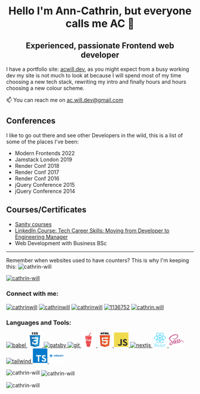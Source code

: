 <h1 align="center"> Hello I'm Ann-Cathrin, but everyone calls me AC 👋 </h1>

<h2 align="center">Experienced, passionate Frontend web developer </h2>
<p>I have a portfolio site: <a href="https://acwill.dev">acwill.dev</a>, as you might expect from a busy working dev my site is not much to look at because I will spend most of my time choosing a new tech stack, rewriting my intro and finally hours and hours choosing a new colour scheme.</p>


📫 You can reach me on <a href="mailto:ac.will.dev@gmail.com">ac.will.dev@gmail.com</a>

<h2>Conferences</h2>
I like to go out there and see other Developers in the wild, this is a list of some of the places I've been:
<ul>
  <li> Modern Frontends 2022</li>
  <li> Jamstack London 2019</li>
  <li> Render Conf 2018</li>
  <li> Render Conf 2017</li>
  <li> Render Conf 2016</li>
  <li> jQuery Conference 2015</li>
  <li> jQuery Conference 2014</li>
</ul>

<h2>Courses/Certificates</h2>
<ul>
<li> <a href="https://www.sanity.io/learn/profile/g7sub0s2P"> Sanity courses </a></li>
<li> <a href="https://www.linkedin.com/learning/certificates/701f64b31a9476f9db1b4e4a28165299b4b1628f22701339358fbedccf09d503"> LinkedIn Course: Tech Career Skills: Moving from Developer to Engineering Manager</a></li>
<li> Web Development with Business BSc</li>
</ul>
<hr>
<p align="left">Remember when websites used to have counters? This is why I'm keeping this:  <img src="https://komarev.com/ghpvc/?username=cathrin-will&label=Profile%20views&color=b01b5b&style=flat" alt="cathrin-will" /> </p>

<p align="left"> <a href="https://github.com/ryo-ma/github-profile-trophy"><img src="https://github-profile-trophy.vercel.app/?username=cathrin-will" alt="cathrin-will"/></a> </p>


<h3 align="left">Connect with me:</h3>
<p align="left">
  <a href="https://codepen.io/cathrinwill" target="blank"><img align="center" src="https://raw.githubusercontent.com/rahuldkjain/github-profile-readme-generator/master/src/images/icons/Social/codepen.svg" alt="cathrinwill" height="30" width="40" /></a>
<a href="https://dev.to/cathrinwill" target="blank"><img align="center" src="https://raw.githubusercontent.com/rahuldkjain/github-profile-readme-generator/master/src/images/icons/Social/devto.svg" alt="cathrinwill" height="30" width="20" /></a>
<a href="https://linkedin.com/in/cathrinwill" target="blank"><img align="center" src="https://raw.githubusercontent.com/rahuldkjain/github-profile-readme-generator/master/src/images/icons/Social/linked-in-alt.svg" alt="cathrinwill" height="30" width="40" /></a>
<a href="https://stackoverflow.com/users/1136752" target="blank"><img align="center" src="https://raw.githubusercontent.com/rahuldkjain/github-profile-readme-generator/master/src/images/icons/Social/stack-overflow.svg" alt="1136752" height="30" width="40" /></a>
<a href="https://codesandbox.com/cathrin.will" target="blank"><img align="center" src="https://raw.githubusercontent.com/rahuldkjain/github-profile-readme-generator/master/src/images/icons/Social/codesandbox.svg" alt="cathrin.will" height="30" width="40" /></a>
</p>

<h3 align="left">Languages and Tools:</h3>
<p align="left"> <a href="https://babeljs.io/" target="_blank" rel="noreferrer"> <img src="https://www.vectorlogo.zone/logos/babeljs/babeljs-icon.svg" alt="babel" width="40" height="40"/> </a> <a href="https://www.w3schools.com/css/" target="_blank" rel="noreferrer"> <img src="https://raw.githubusercontent.com/devicons/devicon/master/icons/css3/css3-original-wordmark.svg" alt="css3" width="40" height="40"/> </a> <a href="https://www.gatsbyjs.com/" target="_blank" rel="noreferrer"> <img src="https://www.vectorlogo.zone/logos/gatsbyjs/gatsbyjs-icon.svg" alt="gatsby" width="40" height="40"/> </a> <a href="https://git-scm.com/" target="_blank" rel="noreferrer"> <img src="https://www.vectorlogo.zone/logos/git-scm/git-scm-icon.svg" alt="git" width="40" height="40"/> </a> <a href="https://gulpjs.com" target="_blank" rel="noreferrer"> <img src="https://raw.githubusercontent.com/devicons/devicon/master/icons/gulp/gulp-plain.svg" alt="gulp" width="40" height="40"/> </a> <a href="https://www.w3.org/html/" target="_blank" rel="noreferrer"> <img src="https://raw.githubusercontent.com/devicons/devicon/master/icons/html5/html5-original-wordmark.svg" alt="html5" width="40" height="40"/> </a> <a href="https://developer.mozilla.org/en-US/docs/Web/JavaScript" target="_blank" rel="noreferrer"> <img src="https://raw.githubusercontent.com/devicons/devicon/master/icons/javascript/javascript-original.svg" alt="javascript" width="40" height="40"/> </a> <a href="https://nextjs.org/" target="_blank" rel="noreferrer"> <img src="https://cdn.worldvectorlogo.com/logos/nextjs-2.svg" alt="nextjs" width="40" height="40"/> </a> <a href="https://reactjs.org/" target="_blank" rel="noreferrer"> <img src="https://raw.githubusercontent.com/devicons/devicon/master/icons/react/react-original-wordmark.svg" alt="react" width="40" height="40"/> </a> <a href="https://sass-lang.com" target="_blank" rel="noreferrer"> <img src="https://raw.githubusercontent.com/devicons/devicon/master/icons/sass/sass-original.svg" alt="sass" width="40" height="40"/> </a> <a href="https://tailwindcss.com/" target="_blank" rel="noreferrer"> <img src="https://www.vectorlogo.zone/logos/tailwindcss/tailwindcss-icon.svg" alt="tailwind" width="40" height="40"/> </a> <a href="https://www.typescriptlang.org/" target="_blank" rel="noreferrer"> <img src="https://raw.githubusercontent.com/devicons/devicon/master/icons/typescript/typescript-original.svg" alt="typescript" width="40" height="40"/> </a> <a href="https://webpack.js.org" target="_blank" rel="noreferrer"> <img src="https://raw.githubusercontent.com/devicons/devicon/d00d0969292a6569d45b06d3f350f463a0107b0d/icons/webpack/webpack-original-wordmark.svg" alt="webpack" width="40" height="40"/> </a> </p>

<p><img align="left" src="https://github-readme-stats.vercel.app/api/top-langs?username=cathrin-will&show_icons=true&theme=dark&locale=en&layout=compact" alt="cathrin-will" /></p>

<p>&nbsp;<img align="center" src="https://github-readme-stats.vercel.app/api?username=cathrin-will&show_icons=true&theme=dark&locale=en" alt="cathrin-will" /></p>

<p><img align="center" src="https://github-readme-streak-stats.herokuapp.com/?user=cathrin-will&theme=dark" alt="cathrin-will" /></p>

